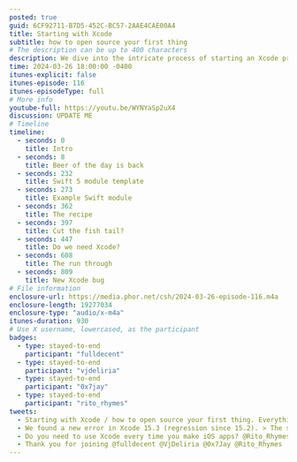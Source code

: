 ```yaml
---
posted: true
guid: 6CF92711-B7D5-452C-BC57-2AAE4CAE00A4
title: Starting with Xcode
subtitle: how to open source your first thing
# The description can be up to 400 characters
description: We dive into the intricate process of starting an Xcode project using Swift. We explore the best practices for setting up a Swift Module Template, troubleshooting common issues, and navigating Xcode's quirks. Tune in for a hands-on demonstration.
time: 2024-03-26 18:00:00 -0400
itunes-explicit: false
itunes-episode: 116
itunes-episodeType: full
# More info
youtube-full: https://youtu.be/WYNYaSp2uX4
discussion: UPDATE ME
# Timeline
timeline:
  - seconds: 0
    title: Intro
  - seconds: 8
    title: Beer of the day is back
  - seconds: 232
    title: Swift 5 module template
  - seconds: 273
    title: Example Swift module
  - seconds: 362
    title: The recipe
  - seconds: 397
    title: Cut the fish tail?
  - seconds: 447
    title: Do we need Xcode?
  - seconds: 608
    title: The run through
  - seconds: 809
    title: New Xcode bug
# File information
enclosure-url: https://media.phor.net/csh/2024-03-26-episode-116.m4a
enclosure-length: 19277034
enclosure-type: "audio/x-m4a"
itunes-duration: 930
# Use X username, lowercased, as the participant
badges:
  - type: stayed-to-end
    participant: "fulldecent"
  - type: stayed-to-end
    participant: "vjdeliria"
  - type: stayed-to-end
    participant: "0x7jay"
  - type: stayed-to-end
    participant: "rito_rhymes"
tweets:
  - Starting with Xcode / how to open source your first thing. Everything I learned from @CocoaPods @cocoacontrols and stealing their ideas for starting projects. https://youtu.be/WYNYaSp2uX4
  - We found a new error in Xcode 15.3 (regression since 15.2). > The selected package cannot be a direct ancestor of the project. And then we show the workaround for your clean project folder layout. [SCREENSHOT]
  - Do you need to use Xcode every time you make iOS apps? @Rito_Rhymes. No, you can use @appcode and @FastlaneTools. But do you actually need to install Xcode command line stuff? Yes.
  - Thank you for joining @fulldecent @VjDeliria @0x7Jay @Rito_Rhymes
---
```


<!--end of quick notes-->
